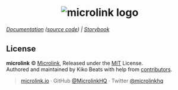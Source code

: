 <h1 align="center">
  <img src="https://microlink.io/logo-banner.png" alt="microlink logo">
</h1>

###### [Documentation](https://docs.microlink.io) ([source code](https://github.com/microlinkhq/docs)) | [Storybook](https://storybook.microlink.io)


## License

**microlink** © [Microlink](https://microlink.io), Released under the [MIT](https://github.com/microlinkhq/microlinkjs/blob/master/LICENSE.md) License.<br>
Authored and maintained by Kiko Beats with help from [contributors](https://github.com/microlinkhq/microlinkjs/contributors).

> [microlink.io](https://microlink.io) · GitHub [@MicrolinkHQ](https://github.com/microlinkhq) · Twitter [@microlinkhq](https://twitter.com/microlinkhq)
